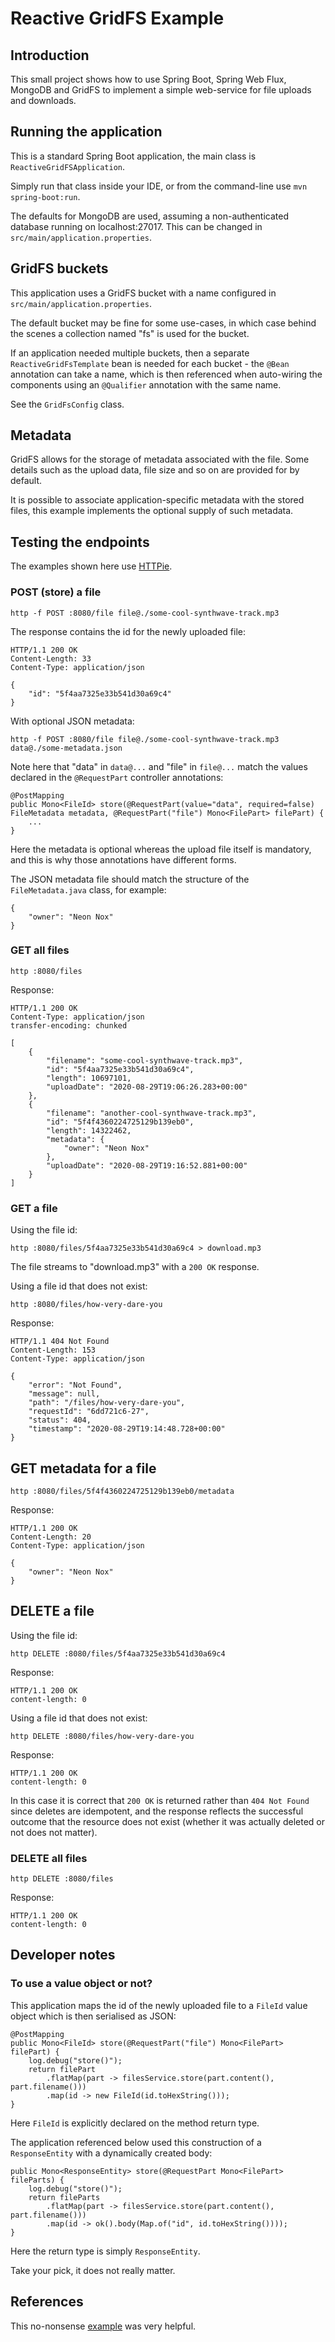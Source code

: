 # Reactive GridFS Example

## Introduction

This small project shows how to use Spring Boot, Spring Web Flux, MongoDB and GridFS to implement a simple web-service
for file uploads and downloads.

## Running the application

This is a standard Spring Boot application, the main class is `ReactiveGridFSApplication`.

Simply run that class inside your IDE, or from the command-line use `mvn spring-boot:run`.

The defaults for MongoDB are used, assuming a non-authenticated database running on localhost:27017. This can be changed
in `src/main/application.properties`.

## GridFS buckets

This application uses a GridFS bucket with a name configured in `src/main/application.properties`.

The default bucket may be fine for some use-cases, in which case behind the scenes a collection named "fs" is used for
the bucket.

If an application needed multiple buckets, then a separate `ReactiveGridFsTemplate` bean is needed for each bucket - the
`@Bean` annotation can take a name, which is then referenced when auto-wiring the components using an `@Qualifier`
annotation with the same name.

See the `GridFsConfig` class.

## Metadata

GridFS allows for the storage of metadata associated with the file. Some details such as the upload data, file size and
so on are provided for by default.

It is possible to associate application-specific metadata with the stored files, this example implements the optional
supply of such metadata.

## Testing the endpoints

The examples shown here use [HTTPie](https://httpie.org/).

### POST (store) a file

```
http -f POST :8080/file file@./some-cool-synthwave-track.mp3
```

The response contains the id for the newly uploaded file:
```
HTTP/1.1 200 OK
Content-Length: 33
Content-Type: application/json

{
    "id": "5f4aa7325e33b541d30a69c4"
}
```

With optional JSON metadata:

```
http -f POST :8080/file file@./some-cool-synthwave-track.mp3 data@./some-metadata.json
```

Note here that "data" in `data@...` and "file" in `file@...` match the values declared in the `@RequestPart` controller
annotations:

```
@PostMapping
public Mono<FileId> store(@RequestPart(value="data", required=false) FileMetadata metadata, @RequestPart("file") Mono<FilePart> filePart) {
    ...
}
```

Here the metadata is optional whereas the upload file itself is mandatory, and this is why those annotations have
different forms.

The JSON metadata file should match the structure of the `FileMetadata.java` class, for example:

```
{
    "owner": "Neon Nox"
}
```

### GET all files

```
http :8080/files
```

Response:

```
HTTP/1.1 200 OK
Content-Type: application/json
transfer-encoding: chunked

[
    {
        "filename": "some-cool-synthwave-track.mp3",
        "id": "5f4aa7325e33b541d30a69c4",
        "length": 10697101,
        "uploadDate": "2020-08-29T19:06:26.283+00:00"
    },
    {
        "filename": "another-cool-synthwave-track.mp3",
        "id": "5f4f4360224725129b139eb0",
        "length": 14322462,
        "metadata": {
            "owner": "Neon Nox"
        },
        "uploadDate": "2020-08-29T19:16:52.881+00:00"
    }
]
```

### GET a file

Using the file id:

```
http :8080/files/5f4aa7325e33b541d30a69c4 > download.mp3
```

The file streams to "download.mp3" with a `200 OK` response.

Using a file id that does not exist:

```
http :8080/files/how-very-dare-you
```

Response:

```
HTTP/1.1 404 Not Found
Content-Length: 153
Content-Type: application/json

{
    "error": "Not Found",
    "message": null,
    "path": "/files/how-very-dare-you",
    "requestId": "6dd721c6-27",
    "status": 404,
    "timestamp": "2020-08-29T19:14:48.728+00:00"
}
```

## GET metadata for a file

```
http :8080/files/5f4f4360224725129b139eb0/metadata
```

Response:

```
HTTP/1.1 200 OK
Content-Length: 20
Content-Type: application/json

{
    "owner": "Neon Nox"
}
```

## DELETE a file

Using the file id:

```
http DELETE :8080/files/5f4aa7325e33b541d30a69c4
```

Response:

```
HTTP/1.1 200 OK
content-length: 0
```

Using a file id that does not exist:

```
http DELETE :8080/files/how-very-dare-you
```

Response:

```
HTTP/1.1 200 OK
content-length: 0
```

In this case it is correct that `200 OK` is returned rather than `404 Not Found` since deletes are idempotent, and the
response reflects the successful outcome that the resource does not exist (whether it was actually deleted or not does
not matter).

### DELETE all files

```
http DELETE :8080/files
```

Response:

```
HTTP/1.1 200 OK
content-length: 0
```

## Developer notes

### To use a value object or not?

This application maps the id of the newly uploaded file to a `FileId` value object which is then serialised as JSON:

```
@PostMapping
public Mono<FileId> store(@RequestPart("file") Mono<FilePart> filePart) {
    log.debug("store()");
    return filePart
        .flatMap(part -> filesService.store(part.content(), part.filename()))
        .map(id -> new FileId(id.toHexString()));
}
```

Here `FileId` is explicitly declared on the method return type.

The application referenced below used this construction of a `ResponseEntity` with a dynamically created body:

```
public Mono<ResponseEntity> store(@RequestPart Mono<FilePart> fileParts) {
    log.debug("store()");
    return fileParts
        .flatMap(part -> filesService.store(part.content(), part.filename()))
        .map(id -> ok().body(Map.of("id", id.toHexString())));
}

```

Here the return type is simply `ResponseEntity`.

Take your pick, it does not really matter.

## References

This no-nonsense [example](https://github.com/hantsy/spring-reactive-sample/tree/master/boot-data-mongo-gridfs) was very
helpful.
